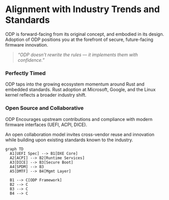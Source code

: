 # Alignment with Industry Trends and Standards

ODP is forward-facing from its original concept, and embodied in its design.  Adoption of ODP positions you at the forefront of secure, future-facing firmware innovation.

> _“ODP doesn’t rewrite the rules — it implements them with confidence.”_

### Perfectly Timed
ODP taps into the growing ecosystem momentum around Rust and embedded standards. Rust adoption at Microsoft, Google, and the Linux kernel reflects a broader industry shift.

### Open Source and Collaborative
ODP Encourages upstream contributions and compliance with modern firmware interfaces (UEFI, ACPI, DICE).

An open collaboration model invites cross-vendor reuse and innovation while building upon existing standards known to the industry.

```mermaid
graph TD
  A1[UEFI Spec] --> B1[DXE Core]
  A2[ACPI] --> B2[Runtime Services]
  A3[DICE] --> B3[Secure Boot]
  A4[SPDM] --> B3
  A5[DMTF] --> B4[Mgmt Layer]

  B1 --> C[ODP Framework]
  B2 --> C
  B3 --> C
  B4 --> C
```